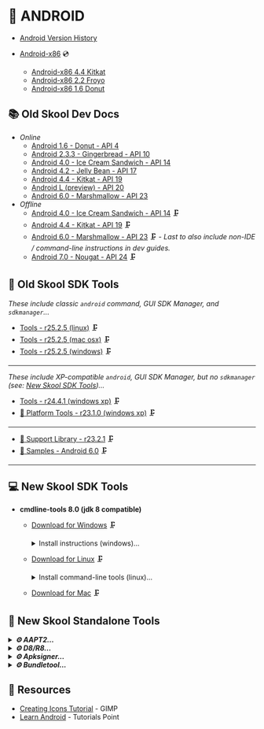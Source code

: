 🤖 ANDROID
==========

* [Android Version History](https://en.wikipedia.org/wiki/Android_version_history)

* [Android-x86](https://www.android-x86.org/) 💿
    - [Android-x86 4.4 Kitkat](https://sourceforge.net/projects/android-x86/files/Release%204.4/android-x86-4.4-r5.iso/download)
    - [Android-x86 2.2 Froyo](https://sourceforge.net/projects/android-x86/files/Release%202.2/android-x86-2.2-generic.iso/download)
    - [Android-x86 1.6 Donut](https://sourceforge.net/projects/android-x86/files/Release%201.6-r2/android-x86-1.6-r2.iso/download)



📚 Old Skool Dev Docs
---------------------

* _Online_
    * [Android 1.6 - Donut - API 4](https://minimum-viable-product.github.io/donut-docs/index.html)
    * [Android 2.3.3 - Gingerbread - API 10](http://web.archive.org/web/20110221191816/http://developer.android.com/guide/index.html)
    * [Android 4.0 - Ice Cream Sandwich - API 14](https://minimum-viable-product.github.io/ics-docs/)
    * [Android 4.2 - Jelly Bean - API 17](https://stuff.mit.edu/afs/sipb/project/android/docs/design/index.html)
    * [Android 4.4 - Kitkat - API 19](https://minimum-viable-product.github.io/kitkat-docs/training/index.html)
    * [Android L (preview) - API 20](https://spot.pcc.edu/~mgoodman/developer.android.com/guide/index.html)
    * [Android 6.0 - Marshmallow - API 23](https://minimum-viable-product.github.io/marshmallow-docs/training/index.html)
* _Offline_
    * [Android 4.0 - Ice Cream Sandwich - API 14](https://dl.google.com/android/repository/docs-14_r01.zip) 🗜️
    * [Android 4.4 - Kitkat - API 19](https://dl.google.com/android/repository/docs-19_r02.zip) 🗜️
    * [Android 6.0 - Marshmallow - API 23](https://dl.google.com/android/repository/docs-23_r01.zip) 🗜️ - _Last to also include non-IDE / command-line instructions in dev guides._
    * [Android 7.0 - Nougat - API 24](https://dl.google.com/android/repository/docs-24_r01.zip) 🗜️


🧰 Old Skool SDK Tools
----------------------

_These include classic `android` command, GUI SDK Manager, and `sdkmanager`..._
* [Tools - r25.2.5 (linux)](https://dl.google.com/android/repository/tools_r25.2.5-linux.zip) 🗜️
* [Tools - r25.2.5 (mac osx)](https://dl.google.com/android/repository/tools_r25.2.5-macosx.zip) 🗜️
* [Tools - r25.2.5 (windows)](https://dl.google.com/android/repository/tools_r25.2.5-windows.zip) 🗜️

---

_These include XP-compatible `android`, GUI SDK Manager, but no `sdkmanager` (see: [New Skool SDK Tools](#-new-skool-sdk-tools))..._
* [Tools - r24.4.1 (windows xp)](https://dl.google.com/android/repository/tools_r24.4.1-windows.zip) 🗜️
* [🔌 Platform Tools - r23.1.0 (windows xp)](https://dl.google.com/android/repository/platform-tools_r23.1.0-windows.zip) 🗜️

---

* [💼 Support Library - r23.2.1](https://dl.google.com/android/repository/support_r23.2.1.zip) 🗜️
* [🧩 Samples - Android 6.0](https://dl-ssl.google.com/android/repository/samples-23_r02.zip) 🗜️

---

💻 New Skool SDK Tools
----------------------

* **cmdline-tools 8.0 (jdk 8 compatible)**

    - [Download for Windows](https://dl.google.com/android/repository/commandlinetools-win-9123335_latest.zip) 🗜️
        <details>
        <summary>Install instructions (windows)...</summary>
        
        ```cmd
        REM -- SET PATHS --
        set JAVA_HOME=c:\progra~1\java\jdk1.8.0_121
        set ANDROID_HOME=c:\android-sdk
        set ANT_HOME=c:\apache-ant
        set PATH=%ANDROID_HOME%\cmdline-tools\8.0\bin;%ANDROID_HOME%\platform-tools;%JAVA_HOME%\bin;%ANT_HOME%\bin;%PATH%;%ANDROID_HOME%\build-tools\28.0.3;%ANDROID_HOME%\tools;%ANDROID_HOME%\tools\bin
        
        REM -- UNPACK TOOLS --
        cd %ANDROID_HOME%
        mkdir cmdline-tools
        cd cmdline-tools
        jar -xf path\to\commandlinetools-win-9123335_latest.zip
        rename cmdline-tools 8.0
        
        REM -- INSTALL OTHERS --
        sdkmanager --licenses
        sdkmanager --list_installed [--include_obsolete]
        sdkmanager --list [--include_obsolete]
        sdkmanager "platform-tools" "build-tools;28.0.3" "platforms;android-19" "platforms;android-14" "platforms;android-10"
        ```
        
        </details>
    
    - [Download for Linux](https://dl.google.com/android/repository/commandlinetools-linux-9123335_latest.zip) 🗜️
        <details>
        <summary>Install command-line tools (linux)...</summary>
            
        ```bash
        ## SET PATHS ##
        export ANDROID_HOME=${HOME}/android-sdk
        export PATH=${ANDROID_HOME}/cmdline-tools/8.0/bin:${ANDROID_HOME}/platform-tools:${PATH}:${ANDROID_HOME}/build-tools/30.0.3:${ANDROID_HOME}/tools:${ANDROID_HOME}/tools/bin
        
        ## UNPACK TOOLS ##
        cd ${ANDROID_HOME}
        mkdir cmdline-tools
        cd cmdline-tools
        jar -xvf path/to/commandlinetools-linux-9123335_latest.zip
        mv cmdline-tools 8.0
        chmod a+x 8.0/bin/*
        
        ## INSTALL OTHERS ##
        sdkmanager --version
        sdkmanager --licenses
        sdkmanager --list_installed [--include_obsolete]
        sdkmanager --list [--include_obsolete]
        sdkmanager "platform-tools" "build-tools;30.0.3" "platforms;android-19" "platforms;android-14" "platforms;android-10"
        ```
        </details>
    
    - [Download for Mac](https://dl.google.com/android/repository/commandlinetools-mac-9123335_latest.zip) 🗜️


🔧 New Skool Standalone Tools
-----------------------------

<details>
<summary><b><i>⚙️ AAPT2...</i></b></summary>

1. Download aapt2:
    - [aapt2 8.0.2-9289358 (windows 7+)](https://dl.google.com/dl/android/maven2/com/android/tools/build/aapt2/8.0.2-9289358/aapt2-8.0.2-9289358-windows.jar) 🗜️
    - [aapt2 8.0.2-9289358 (linux)](https://dl.google.com/dl/android/maven2/com/android/tools/build/aapt2/8.0.2-9289358/aapt2-8.0.2-9289358-linux.jar) 🗜️
    - [aapt2 8.0.2-9289358 (mac)](https://dl.google.com/dl/android/maven2/com/android/tools/build/aapt2/8.0.2-9289358/aapt2-8.0.2-9289358-osx.jar) 🗜️
2. Manually extract aapt2 executable from .jar archive:
            
        jar xvf aapt2-8.0.2-9289358-*.jar aapt2*

---

1. Compile app resources:
    - _Incrementally:_

          aapt2 compile -o compiled/ res/<folder>/file.[xml|png] ...
    - _Non-incrementally (simpler, but suboptimal for large projects:_

          aapt2 compile --dir res/ -o res.zip
    - _List files in resulting archive:_

          jar tvf res.zip
2. Link compiled resources...</summary>
            
       aapt2 link \
             compiled/file.flat ... \
             -o compiled/unsigned.apk \
             --manifest AndroidManifest.xml \
             -I ${ANDROID_HOME}/platforms/android-14/android.jar \
             --java gen    

---

</details>
<details>
<summary><b><i>⚙️ D8/R8...</i></b></summary>
    
* [_Download D8 dexer / R8 shrinker (4.0.63; jdk8)_](https://dl.google.com/android/maven2/com/android/tools/r8/4.0.63/r8-4.0.63.jar) 🗜️

---

1.
   * [D8](https://developer.android.com/tools/d8) is a dexer that converts java byte code to dex code:
         
              java -cp path/to/r8.jar com.android.tools.r8.D8 \
                   --debug \
                   --min-api <min-api> \
                   --output compiled/ \
                   --lib <${ANDROID_HOME}/platforms/android-14/android.jar | rt.jar> \
                   <input.jar | compiled/org/example/pkgname/*.class>
   * [R8](https://r8.googlesource.com/r8) is a whole-program-optimizing-compiler (alternative to ProGuard [shrinking and minification](https://developer.android.com/build/shrink-code) tool) that converts java byte code to optimized dex code:
         
              java -cp path/to/r8.jar com.android.tools.r8.R8 \
                   --release \
                   --min-api <min-api> \
                   --output compiled/ \
                   --pg-conf proguard.cfg \
                   --lib <${ANDROID_HOME}/platforms/android-14/android.jar | rt.jar> \
                   <input.jar | compiled/org/example/pkgname/*.class>
2. _Add dex into apk:_

        jar Muvf compiled/unsigned.apk compiled/classes.dex
   
---

</details>
<details>
<summary><b><i>⚙️ Apksigner...</i></b></summary>

_Generate debug key:_

    keytool -genkey -v \
        -keystore debug.keystore \
        -storepass android \
        -alias androiddebugkey \
        -keypass android \
        -dname "CN=Android Debug, O=Android, C=US" \
        -keyalg RSA \
        -keysize 2048 \
        -validity 10000
_Sign apk:_

    apksigner sign \
        --ks debug.keystore \
        --out signed.apk \
        unsigned.apk

    apksigner verify signed.apk
_Align apk:_

    zipalign -v -p 4 signed.apk release.apk

---

</details>
<details>
<summary><b><i>⚙️ Bundletool...</i></b></summary>
    
* [bundletool (1.15.1)](https://github.com/google/bundletool/releases/download/1.15.1/bundletool-all-1.15.1.jar) 🗜️ is a command-line tool to manipulate Android App Bundles (AABs).

---

</details>

📎 Resources
------------

* [Creating Icons Tutorial](https://www.gimp.org/tutorials/Creating_Icons/) - GIMP
* [Learn Android](https://www.tutorialspoint.com/android/android_overview.htm) - Tutorials Point
